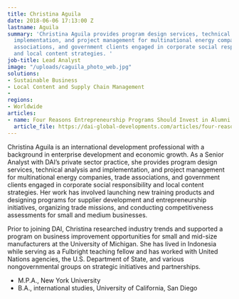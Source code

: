 ```yaml
---
title: Christina Aguila
date: 2018-06-06 17:13:00 Z
lastname: Aguila
summary: 'Christina Aguila provides program design services, technical analysis and
  implementation, and project management for multinational energy companies, trade
  associations, and government clients engaged in corporate social responsibility
  and local content strategies. '
job-title: Lead Analyst
image: "/uploads/caguila_photo_web.jpg"
solutions:
- Sustainable Business
- Local Content and Supply Chain Management
- 
regions:
- Worldwide
articles:
- name: Four Reasons Entrepreneurship Programs Should Invest in Alumni Networks
  article_file: https://dai-global-developments.com/articles/four-reasons-entrepreneurship-programs-should-invest-in-alumni-networks?utm_source=daidotcom
---
```


Christina Aguila is an international development professional with a background in enterprise development and economic growth. As a Senior Analyst with DAI’s private sector practice, she provides program design services, technical analysis and implementation, and project management for multinational energy companies, trade associations, and government clients engaged in corporate social responsibility and local content strategies. Her work has involved launching new training products and designing programs for supplier development and entrepreneurship initiatives, organizing trade missions, and conducting competitiveness assessments for small and medium businesses.

Prior to joining DAI, Christina researched industry trends and supported a program on business improvement opportunities for small and mid-size manufacturers at the University of Michigan. She has lived in Indonesia while serving as a Fulbright teaching fellow and has worked with United Nations agencies, the U.S. Department of State, and various nongovernmental groups on strategic initiatives and partnerships.

* M.P.A., New York University
* B.A., international studies, University of California, San Diego